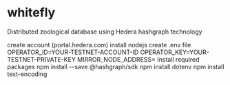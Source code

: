 # whitefly
Distributed zoological database using Hedera hashgraph technology

create account (portal.hedera.com)
install nodejs
create .env file
  OPERATOR_ID=YOUR-TESTNET-ACCOUNT-ID
  OPERATOR_KEY=YOUR-TESTNET-PRIVATE-KEY
  MIRROR_NODE_ADDRESS=
Install required packages 
  npm install --save @hashgraph/sdk
  npm install dotenv
  npm install text-encoding
